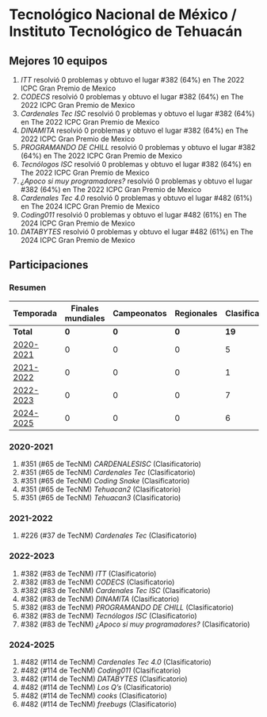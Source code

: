 ---
---

# Tecnológico Nacional de México / Instituto Tecnológico de Tehuacán

## Mejores 10 equipos

1. _<chicos>ITT</chicos>_ resolvió 0 problemas y obtuvo el lugar #382 (64%) en The 2022 ICPC Gran Premio de Mexico
1. _CODECS_ resolvió 0 problemas y obtuvo el lugar #382 (64%) en The 2022 ICPC Gran Premio de Mexico
1. _Cardenales Tec ISC_ resolvió 0 problemas y obtuvo el lugar #382 (64%) en The 2022 ICPC Gran Premio de Mexico
1. _DINAMITA_ resolvió 0 problemas y obtuvo el lugar #382 (64%) en The 2022 ICPC Gran Premio de Mexico
1. _PROGRAMANDO DE CHILL_ resolvió 0 problemas y obtuvo el lugar #382 (64%) en The 2022 ICPC Gran Premio de Mexico
1. _Tecnólogos ISC_ resolvió 0 problemas y obtuvo el lugar #382 (64%) en The 2022 ICPC Gran Premio de Mexico
1. _¿Apoco si muy programadores?_ resolvió 0 problemas y obtuvo el lugar #382 (64%) en The 2022 ICPC Gran Premio de Mexico
1. _Cardenales Tec 4.0_ resolvió 0 problemas y obtuvo el lugar #482 (61%) en The 2024 ICPC Gran Premio de Mexico
1. _Coding011_ resolvió 0 problemas y obtuvo el lugar #482 (61%) en The 2024 ICPC Gran Premio de Mexico
1. _DATABYTES_ resolvió 0 problemas y obtuvo el lugar #482 (61%) en The 2024 ICPC Gran Premio de Mexico

## Participaciones

### Resumen

| Temporada | Finales mundiales | Campeonatos | Regionales | Clasificatorios | Equipos |
| --- | --- | --- | --- | --- | --- |
| **Total** | **0** | **0** | **0** | **19** | **19** |
| [2020-2021](#2020-2021) | 0 | 0 | 0 | 5 | 5 |
| [2021-2022](#2021-2022) | 0 | 0 | 0 | 1 | 1 |
| [2022-2023](#2022-2023) | 0 | 0 | 0 | 7 | 7 |
| [2024-2025](#2024-2025) | 0 | 0 | 0 | 6 | 6 |

### 2020-2021

1. #351 (#65 de TecNM) _CARDENALESISC_ (Clasificatorio)
1. #351 (#65 de TecNM) _Cardenales Tec_ (Clasificatorio)
1. #351 (#65 de TecNM) _Coding Snake_ (Clasificatorio)
1. #351 (#65 de TecNM) _Tehuacan2_ (Clasificatorio)
1. #351 (#65 de TecNM) _Tehuacan3_ (Clasificatorio)

### 2021-2022

1. #226 (#37 de TecNM) _Cardenales Tec_ (Clasificatorio)

### 2022-2023

1. #382 (#83 de TecNM) _<chicos>ITT</chicos>_ (Clasificatorio)
1. #382 (#83 de TecNM) _CODECS_ (Clasificatorio)
1. #382 (#83 de TecNM) _Cardenales Tec ISC_ (Clasificatorio)
1. #382 (#83 de TecNM) _DINAMITA_ (Clasificatorio)
1. #382 (#83 de TecNM) _PROGRAMANDO DE CHILL_ (Clasificatorio)
1. #382 (#83 de TecNM) _Tecnólogos ISC_ (Clasificatorio)
1. #382 (#83 de TecNM) _¿Apoco si muy programadores?_ (Clasificatorio)

### 2024-2025

1. #482 (#114 de TecNM) _Cardenales Tec 4.0_ (Clasificatorio)
1. #482 (#114 de TecNM) _Coding011_ (Clasificatorio)
1. #482 (#114 de TecNM) _DATABYTES_ (Clasificatorio)
1. #482 (#114 de TecNM) _Los Q’s_ (Clasificatorio)
1. #482 (#114 de TecNM) _cooks_ (Clasificatorio)
1. #482 (#114 de TecNM) _freebugs_ (Clasificatorio)



